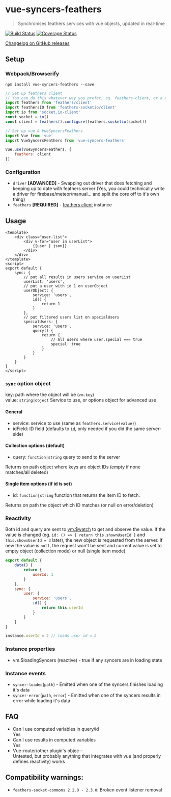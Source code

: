 # vue-syncers-feathers

> Synchronises feathers services with vue objects, updated in real-time

[![Build Status](https://travis-ci.org/t2t2/vue-syncers-feathers.svg?branch=master)](https://travis-ci.org/t2t2/vue-syncers-feathers)
[![Coverage Status](https://coveralls.io/repos/github/t2t2/vue-syncers-feathers/badge.svg?branch=master)](https://coveralls.io/github/t2t2/vue-syncers-feathers?branch=master)

[Changelog on GitHub releases](https://github.com/t2t2/vue-syncers-feathers/releases)

## Setup

### Webpack/Browserify

`npm install vue-syncers-feathers --save`

```js
// Set up feathers client
// You can do this whatever way you prefer, eg. feathers-client, or a more lightweight shim that exposes approtiate client.service(path)
import feathers from 'feathers/client'
import feathersIO from 'feathers-socketio/client'
import io from 'socket.io-client'
const socket = io()
const client = feathers().configure(feathers.socketio(socket))

// Set up vue & VueSyncersFeathers
import Vue from 'vue'
import VueSyncersFeathers from 'vue-syncers-feathers'

Vue.use(VueSyncersFeathers, {
	feathers: client
})
```

### Configuration

* `driver` **[ADVANCED]** - Swapping out driver that does fetching and keeping up to date with feathers server (Yes, you
could technically write a driver for firebase/meteor/manual... and split the core off to it's own thing)
* `feathers` **[REQUIRED]** - [feathers client](http://docs.feathersjs.com/clients/readme.html) instance

## Usage

```vue
<template>
	<div class="user-list">
		<div v-for="user in userList">
			{{user | json}}
		</div>
	</div>
</template>
<script>
export default {
	sync: {
		// put all results in users service on userList
		userList: 'users',
		// put a user with id 1 on userObject
		userObject: {
			service: 'users',
			id() {
				return 1
			}
		},
		// put filtered users list on specialUsers
		specialUsers: {
			service: 'users',
			query() {
				return {
					// All users where user.special === true
					special: true
				}
			}
		}
	}
}
</script>
```

### `sync` option object

key: path where the object will be (`vm.key`)  
value: `string|object` Service to use, or options object for advanced use

#### General

* service: service to use (same as `feathers.service(value)`)
* idField: ID field (defaults to `id`, only needed if you did the same server-side)

#### Collection options (default)

* query: `function|string` query to send to the server

Returns on path object where keys are object IDs (empty if none matches/all deleted)

#### Single item options (if id is set)

* id: `function|string` function that returns the item ID to fetch.

Returns on path the object which ID matches (or null on error/deletion)

### Reactivity

Both id and query are sent to [vm.$watch](http://vuejs.org/api/#vm-watch) to get and observe the value. If the value
is changed (eg. `id: () => { return this.shownUserId }` and `this.shownUserId = 3` later), the new object is requested
from the server. If new the value is `null`, the request won't be sent and current value is set to empty object
(collection mode) or null (single item mode)

```js
export default {
	data() {
		return {
			userId: 1
		}
	},
	sync: {
		user: {
			service: 'users',
			id() {
				return this.userId
			}
		}
	}
}

instance.userId = 2 // loads user id = 2
```

### Instance properties

* vm.$loadingSyncers (reactive) - true if any syncers are in loading state

### Instance events

* `syncer-loaded`(`path`) - Emitted when one of the syncers finishes loading it's data
* `syncer-error`(`path`, `error`) - Emitted when one of the syncers results in error while loading it's data

## FAQ

* Can I use computed variables in query/id  
Yes
* Can I use results in computed variables  
Yes
* Vue-router/other plugin's objec--  
Untested, but probably anything that integrates with vue (and properly defines reactivity) works

## Compatibility warnings:

* `feathers-socket-commons 2.2.0 - 2.3.0`: Broken event listener removal
